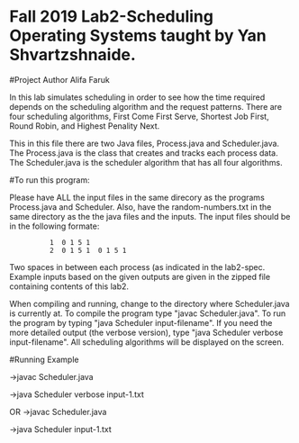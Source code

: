 # Fall 2019 Lab2-Scheduling Operating Systems taught by Yan Shvartzshnaide.
#Project Author Alifa Faruk 

 
In this lab  simulates scheduling in order to see how the time required depends on the scheduling
algorithm and the request patterns. There are four scheduling algorithms, First Come First Serve, Shortest Job First, Round Robin, and Highest Penality Next.

This in this file there are two Java files, Process.java and Scheduler.java. The Process.java is the class that creates and tracks each process data.
The Scheduler.java is the scheduler algorithm that has all four algorithms. 

#To run this program:

Please have ALL the input files in the same direcory as the programs Process.java and Scheduler. Also, have the random-numbers.txt in the same directory as the the java files and the inputs.
The input files should be in the following formate:

              1  0 1 5 1 
              2  0 1 5 1  0 1 5 1 

Two spaces in between each process (as indicated in the lab2-spec. Example inputs based on the given outputs are given in the zipped file containing contents of this lab2.


When compiling and running, change to the directory where Scheduler.java is currently at.
To  compile the program type "javac Scheduler.java".
To run the program by typing "java Scheduler input-filename".
If you need the more detailed output (the verbose version), type "java Scheduler verbose input-filename".
All scheduling algorithms will be displayed on the screen. 

#Running Example

->javac Scheduler.java

->java Scheduler verbose input-1.txt

OR 
->javac Scheduler.java

->java Scheduler input-1.txt

